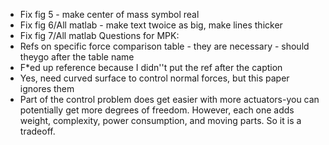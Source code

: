 * Fix fig 5 - make center of mass symbol real
* Fix fig 6/All matlab - make text twoice as big, make lines thicker
* Fix fig 7/All matlab
Questions for MPK:
* Refs on specific force comparison table - they are necessary - should theygo after the table name
* F*ed up reference because I didn''t put the ref after the caption
* Yes, need curved surface to control normal forces, but this paper ignores them
* Part of the control problem does get easier with more actuators-you can potentially get more degrees of freedom. However, each one adds weight, complexity, power consumption, and moving parts. So it is a tradeoff. 
